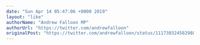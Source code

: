 ```yaml
---
date: "Sun Apr 14 05:47:06 +0000 2019"
layout: "like"
authorName: "Andrew Falloon MP"
authorUrl: "https://twitter.com/andrewfalloon"
originalPost: "https://twitter.com/andrewfalloon/status/1117303245829885952"
---
```

